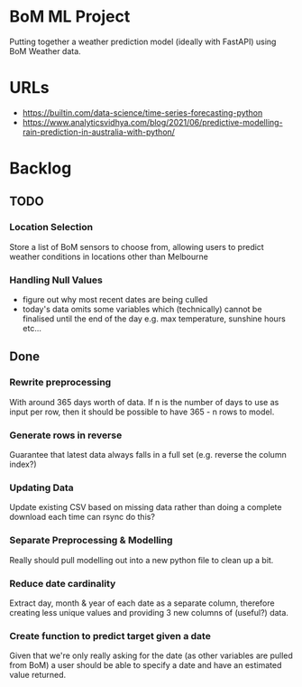 # BoM ML Project
Putting together a weather prediction model (ideally with FastAPI) using BoM Weather data.

# URLs
- https://builtin.com/data-science/time-series-forecasting-python
- https://www.analyticsvidhya.com/blog/2021/06/predictive-modelling-rain-prediction-in-australia-with-python/


# Backlog
## TODO
### Location Selection
Store a list of BoM sensors to choose from, allowing users to predict weather conditions in locations other than Melbourne

### Handling Null Values
- figure out why most recent dates are being culled
- today's data omits some variables which (technically) cannot be finalised until the end of the day e.g. max temperature, sunshine hours etc...


## Done
### Rewrite preprocessing
With around 365 days worth of data. If n is the number of days to use as input per row, then it should be possible to have 365 - n rows to model.

### Generate rows in reverse
Guarantee that latest data always falls in a full set (e.g. reverse the column index?)

### Updating Data
Update existing CSV based on missing data rather than doing a complete download each time can rsync do this?

### Separate Preprocessing & Modelling
Really should pull modelling out into a new python file to clean up a bit.

### Reduce date cardinality
Extract day, month & year of each date as a separate column, therefore creating less unique values and providing 3 new columns of (useful?) data.

### Create function to predict target given a date
Given that we're only really asking for the date (as other variables are pulled from BoM) a user should be able to specify a date and have an estimated value returned.